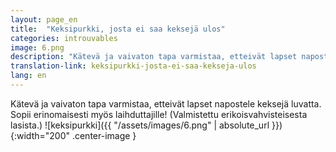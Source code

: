 ```yaml
---
layout: page_en
title:  "Keksipurkki, josta ei saa keksejä ulos"
categories: introuvables
image: 6.png
description: "Kätevä ja vaivaton tapa varmistaa, etteivät lapset napostele keksejä luvatta. Sopii erinomaisesti myös laihduttajille! Valmistettu erikoisvahvisteisesta lasista."
translation-link: keksipurkki-josta-ei-saa-kekseja-ulos
lang: en
---
```

Kätevä ja vaivaton tapa varmistaa, etteivät lapset napostele keksejä luvatta. Sopii erinomaisesti myös laihduttajille! (Valmistettu erikoisvahvisteisesta lasista.)
![keksipurkki]({{ "/assets/images/6.png" | absolute_url }}){:width="200" .center-image }
